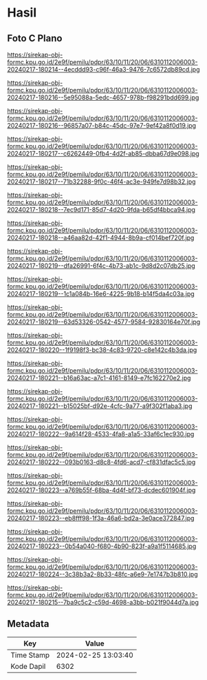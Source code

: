 # Hasil

## Foto C Plano

https://sirekap-obj-formc.kpu.go.id/2e9f/pemilu/pdpr/63/10/11/20/06/6310112006003-20240217-180214--4ecddd93-c96f-46a3-9476-7c6572db89cd.jpg

https://sirekap-obj-formc.kpu.go.id/2e9f/pemilu/pdpr/63/10/11/20/06/6310112006003-20240217-180216--5e95088a-5edc-4657-978b-f98291bdd699.jpg

https://sirekap-obj-formc.kpu.go.id/2e9f/pemilu/pdpr/63/10/11/20/06/6310112006003-20240217-180216--96857a07-b84c-45dc-97e7-9ef42a8f0d19.jpg

https://sirekap-obj-formc.kpu.go.id/2e9f/pemilu/pdpr/63/10/11/20/06/6310112006003-20240217-180217--c6262449-0fb4-4d2f-ab85-dbba67d9e098.jpg

https://sirekap-obj-formc.kpu.go.id/2e9f/pemilu/pdpr/63/10/11/20/06/6310112006003-20240217-180217--71b32288-9f0c-46f4-ac3e-949fe7d98b32.jpg

https://sirekap-obj-formc.kpu.go.id/2e9f/pemilu/pdpr/63/10/11/20/06/6310112006003-20240217-180218--7ec9d171-85d7-4d20-9fda-b65df4bbca94.jpg

https://sirekap-obj-formc.kpu.go.id/2e9f/pemilu/pdpr/63/10/11/20/06/6310112006003-20240217-180218--a46aa82d-42f1-4944-8b9a-cf014bef720f.jpg

https://sirekap-obj-formc.kpu.go.id/2e9f/pemilu/pdpr/63/10/11/20/06/6310112006003-20240217-180219--dfa26991-6f4c-4b73-ab1c-9d8d2c07db25.jpg

https://sirekap-obj-formc.kpu.go.id/2e9f/pemilu/pdpr/63/10/11/20/06/6310112006003-20240217-180219--1c1a084b-16e6-4225-9b18-b14f5da4c03a.jpg

https://sirekap-obj-formc.kpu.go.id/2e9f/pemilu/pdpr/63/10/11/20/06/6310112006003-20240217-180219--63d53326-0542-4577-9584-92830164e70f.jpg

https://sirekap-obj-formc.kpu.go.id/2e9f/pemilu/pdpr/63/10/11/20/06/6310112006003-20240217-180220--1f9198f3-bc38-4c83-9720-c8e142c4b3da.jpg

https://sirekap-obj-formc.kpu.go.id/2e9f/pemilu/pdpr/63/10/11/20/06/6310112006003-20240217-180221--b16a63ac-a7c1-4161-8149-e7fc162270e2.jpg

https://sirekap-obj-formc.kpu.go.id/2e9f/pemilu/pdpr/63/10/11/20/06/6310112006003-20240217-180221--b15025bf-d92e-4cfc-9a77-a9f302f1aba3.jpg

https://sirekap-obj-formc.kpu.go.id/2e9f/pemilu/pdpr/63/10/11/20/06/6310112006003-20240217-180222--9a614f28-4533-4fa8-a1a5-33af6c1ec930.jpg

https://sirekap-obj-formc.kpu.go.id/2e9f/pemilu/pdpr/63/10/11/20/06/6310112006003-20240217-180222--093b0163-d8c8-4fd6-acd7-cf831dfac5c5.jpg

https://sirekap-obj-formc.kpu.go.id/2e9f/pemilu/pdpr/63/10/11/20/06/6310112006003-20240217-180223--a769b55f-68ba-4d4f-bf73-dcdec601904f.jpg

https://sirekap-obj-formc.kpu.go.id/2e9f/pemilu/pdpr/63/10/11/20/06/6310112006003-20240217-180223--eb8fff98-1f3a-46a6-bd2a-3e0ace372847.jpg

https://sirekap-obj-formc.kpu.go.id/2e9f/pemilu/pdpr/63/10/11/20/06/6310112006003-20240217-180223--0b54a040-f680-4b90-823f-a9a1f5114685.jpg

https://sirekap-obj-formc.kpu.go.id/2e9f/pemilu/pdpr/63/10/11/20/06/6310112006003-20240217-180224--3c38b3a2-8b33-48fc-a6e9-7e1747b3b810.jpg

https://sirekap-obj-formc.kpu.go.id/2e9f/pemilu/pdpr/63/10/11/20/06/6310112006003-20240217-180215--7ba9c5c2-c59d-4698-a3bb-b021f9044d7a.jpg


## Metadata

| Key        | Value               |
| ---------- | ------------------- |
| Time Stamp | 2024-02-25 13:03:40 |
| Kode Dapil | 6302                |



